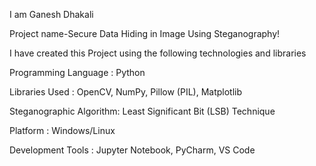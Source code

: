 I am Ganesh Dhakali 




Project name-Secure Data Hiding in Image Using Steganography!





I have created this Project using the following technologies and libraries




Programming Language    : Python




Libraries Used          : OpenCV, NumPy, Pillow (PIL), Matplotlib






Steganographic Algorithm: Least Significant Bit (LSB) Technique






Platform                : Windows/Linux






Development Tools       : Jupyter Notebook, PyCharm, VS Code








